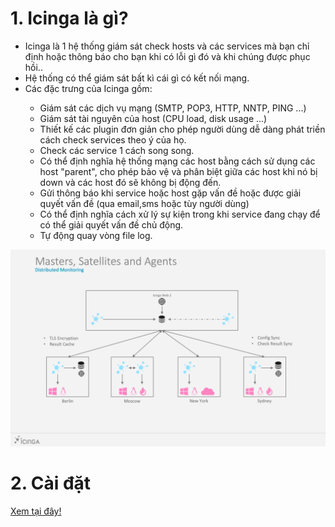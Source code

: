 # 1. Icinga là gì?

- Icinga là 1 hệ thống giám sát check hosts và các services mà bạn chỉ định hoặc thông báo cho bạn khi có lỗi gì đó và khi chúng được phục hồi..
- Hệ thống có thể giám sát bất kì cái gì có kết nối mạng.
- Các đặc trưng của Icinga gồm:
<ul>
	<ul>
	<li>Giám sát các dịch vụ mạng (SMTP, POP3, HTTP, NNTP, PING ...)</li>
	<li>Giám sát tài nguyên của host (CPU load, disk usage ...)</li>
	<li>Thiết kế các plugin đơn giản cho phép người dùng dễ dàng phát triền cách check services theo ý của họ.</li>
	<li>Check các service 1 cách song song.</li>
	<li>Có thể định nghĩa hệ thống mạng các host bằng cách sử dụng các host "parent", cho phép bảo vệ và phân biệt giữa các host khi nó bị down và các host đó sẽ không bị động đến.</li>
	<li>Gửi thông báo khi service hoặc host gặp vấn đề hoặc được giải quyết vấn đề (qua email,sms hoặc tùy người dùng)</li>
	<li>Có thể định nghĩa cách xử lý sự kiện trong khi service đang chạy để có thể giải quyết vấn đề chủ động.</li>
	<li>Tự động quay vòng file log.</li>
</ul>
</ul>

<img src="https://github.com/lean15998/Icinga/blob/main/image/1.01.png">

# 2. Cài đặt

<a href="https://icinga.com/docs/icinga-2/latest/doc/02-installation/02-Ubuntu/">Xem tại đây!</a>
